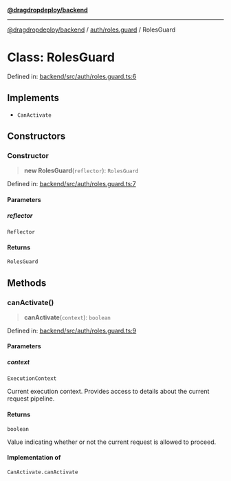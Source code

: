 [**@dragdropdeploy/backend**](../../../README.md)

***

[@dragdropdeploy/backend](../../../README.md) / [auth/roles.guard](../README.md) / RolesGuard

# Class: RolesGuard

Defined in: [backend/src/auth/roles.guard.ts:6](https://github.com/TomKonig/DragDropDeploy/blob/34bfcba72927c691f3e74d05ff86899c58e78bdc/backend/src/auth/roles.guard.ts#L6)

## Implements

- `CanActivate`

## Constructors

### Constructor

> **new RolesGuard**(`reflector`): `RolesGuard`

Defined in: [backend/src/auth/roles.guard.ts:7](https://github.com/TomKonig/DragDropDeploy/blob/34bfcba72927c691f3e74d05ff86899c58e78bdc/backend/src/auth/roles.guard.ts#L7)

#### Parameters

##### reflector

`Reflector`

#### Returns

`RolesGuard`

## Methods

### canActivate()

> **canActivate**(`context`): `boolean`

Defined in: [backend/src/auth/roles.guard.ts:9](https://github.com/TomKonig/DragDropDeploy/blob/34bfcba72927c691f3e74d05ff86899c58e78bdc/backend/src/auth/roles.guard.ts#L9)

#### Parameters

##### context

`ExecutionContext`

Current execution context. Provides access to details about
the current request pipeline.

#### Returns

`boolean`

Value indicating whether or not the current request is allowed to
proceed.

#### Implementation of

`CanActivate.canActivate`
